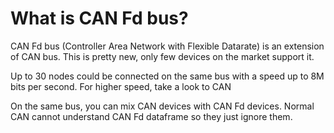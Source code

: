 # What is CAN Fd bus?
CAN Fd bus (Controller Area Network with Flexible Datarate) is an extension of CAN bus. This is pretty new, only few devices on the market support it.

Up to 30 nodes could be connected on the same bus with a speed up to 8M bits per second. For higher speed, take a look to CAN

On the same bus, you can mix CAN devices with CAN Fd devices. Normal CAN cannot understand CAN Fd dataframe so they just ignore them.
